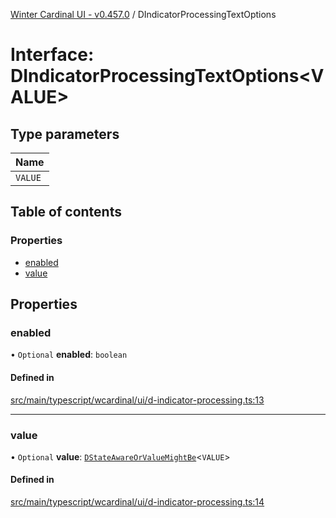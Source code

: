 [Winter Cardinal UI - v0.457.0](../index.md) / DIndicatorProcessingTextOptions

# Interface: DIndicatorProcessingTextOptions\<VALUE\>

## Type parameters

| Name |
| :------ |
| `VALUE` |

## Table of contents

### Properties

- [enabled](DIndicatorProcessingTextOptions.md#enabled)
- [value](DIndicatorProcessingTextOptions.md#value)

## Properties

### enabled

• `Optional` **enabled**: `boolean`

#### Defined in

[src/main/typescript/wcardinal/ui/d-indicator-processing.ts:13](https://github.com/winter-cardinal/winter-cardinal-ui/blob/v0.457.0/src/main/typescript/wcardinal/ui/d-indicator-processing.ts#L13)

___

### value

• `Optional` **value**: [`DStateAwareOrValueMightBe`](../index.md#dstateawareorvaluemightbe)\<`VALUE`\>

#### Defined in

[src/main/typescript/wcardinal/ui/d-indicator-processing.ts:14](https://github.com/winter-cardinal/winter-cardinal-ui/blob/v0.457.0/src/main/typescript/wcardinal/ui/d-indicator-processing.ts#L14)
